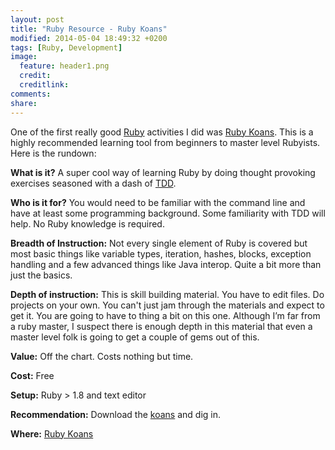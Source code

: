 ```yaml
---
layout: post
title: "Ruby Resource - Ruby Koans"
modified: 2014-05-04 18:49:32 +0200
tags: [Ruby, Development]
image:
  feature: header1.png
  credit: 
  creditlink: 
comments: 
share: 
---
```

One of the first really good [Ruby](https://www.ruby-lang.org/en/ "Title") activities I did was [Ruby Koans](http://rubykoans.com "Title"). This is a highly recommended learning tool from beginners to master level Rubyists. Here is the rundown:

**What is it?** A super cool way of learning Ruby by doing thought provoking exercises seasoned with a dash of [TDD](http://en.wikipedia.org/wiki/Test-driven_development "Title").

**Who is it for?** You would need to be familiar with the command line and have at least some programming background. Some familiarity with TDD will help. No Ruby knowledge is required.

**Breadth of Instruction:** Not every single element of Ruby is covered but most basic things like variable types, iteration, hashes, blocks, exception handling and a few advanced things like Java interop. Quite a bit more than just the basics.

**Depth of instruction:** This is skill building material. You have to edit files. Do projects on your own. You can't just jam through the materials and expect to get it. You are going to have to thing a bit on this one. Although I’m far from a ruby master, I suspect there is enough depth in this material that even a master level folk is going to get a couple of gems out of this.

**Value:** Off the chart. Costs nothing but time.

**Cost:** Free

**Setup:** Ruby > 1.8 and text editor

**Recommendation:** Download the [koans](http://en.wikipedia.org/wiki/Koan "Title") and dig in. 

**Where:** [Ruby Koans](http://rubykoans.com "Title")
